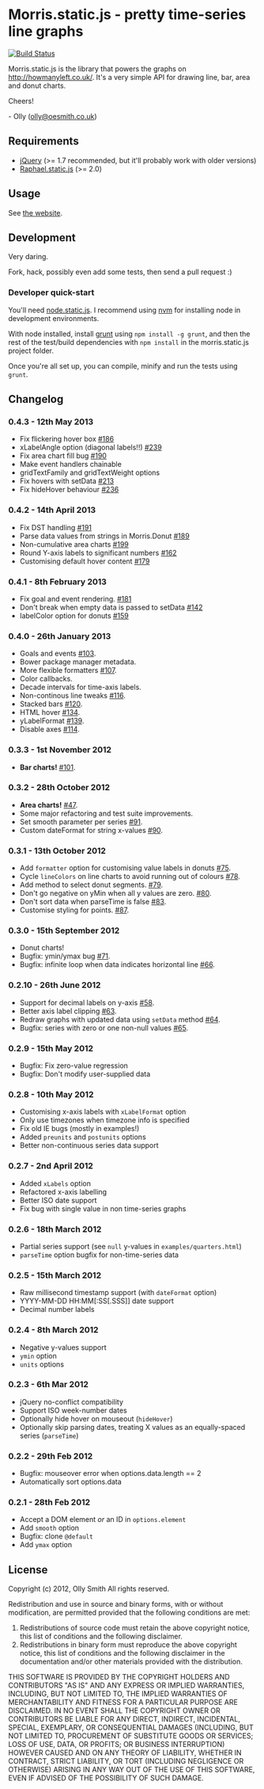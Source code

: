 # Morris.static.js - pretty time-series line graphs

[![Build Status](https://secure.travis-ci.org/oesmith/morris.static.js.png?branch=master)](http://travis-ci.org/oesmith/morris.static.js)

Morris.static.js is the library that powers the graphs on http://howmanyleft.co.uk/.
It's a very simple API for drawing line, bar, area and donut charts.

Cheers!

\- Olly (olly@oesmith.co.uk)

## Requirements

- [jQuery](http://jquery.com/) (>= 1.7 recommended, but it'll probably work with older versions)
- [Raphael.static.js](http://raphaeljs.com/) (>= 2.0)

## Usage

See [the website](http://oesmith.github.com/morris.static.js/).

## Development

Very daring.

Fork, hack, possibly even add some tests, then send a pull request :)

### Developer quick-start

You'll need [node.static.js](https://nodejs.org).  I recommend using
[nvm](https://github.com/creationix/nvm) for installing node in
development environments.

With node installed, install [grunt](https://github.com/cowboy/grunt) using
`npm install -g grunt`, and then the rest of the test/build dependencies
with `npm install` in the morris.static.js project folder.

Once you're all set up, you can compile, minify and run the tests using `grunt`.

## Changelog

### 0.4.3 - 12th May 2013

- Fix flickering hover box [#186](https://github.com/oesmith/morris.static.js/issues/186)
- xLabelAngle option (diagonal labels!!) [#239](https://github.com/oesmith/morris.static.js/issues/239)
- Fix area chart fill bug [#190](https://github.com/oesmith/morris.static.js/issues/190)
- Make event handlers chainable
- gridTextFamily and gridTextWeight options
- Fix hovers with setData [#213](https://github.com/oesmith/morris.static.js/issues/213)
- Fix hideHover behaviour [#236](https://github.com/oesmith/morris.static.js/issues/236)

### 0.4.2 - 14th April 2013

- Fix DST handling [#191](https://github.com/oesmith/morris.static.js/issues/191)
- Parse data values from strings in Morris.Donut [#189](https://github.com/oesmith/morris.static.js/issues/189)
- Non-cumulative area charts [#199](https://github.com/oesmith/morris.static.js/issues/199)
- Round Y-axis labels to significant numbers [#162](https://github.com/oesmith/morris.static.js/162)
- Customising default hover content [#179](https://github.com/oesmith/morris.static.js/179)

### 0.4.1 - 8th February 2013

- Fix goal and event rendering. [#181](https://github.com/oesmith/morris.static.js/issues/181)
- Don't break when empty data is passed to setData [#142](https://github.com/oesmith/morris.static.js/issues/142)
- labelColor option for donuts [#159](https://github.com/oesmith/morris.static.js/issues/159)

### 0.4.0 - 26th January 2013

- Goals and events [#103](https://github.com/oesmith/morris.static.js/issues/103).
- Bower package manager metadata.
- More flexible formatters [#107](https://github.com/oesmith/morris.static.js/issues/107).
- Color callbacks.
- Decade intervals for time-axis labels.
- Non-continous line tweaks [#116](https://github.com/oesmith/morris.static.js/issues/116).
- Stacked bars [#120](https://github.com/oesmith/morris.static.js/issues/120).
- HTML hover [#134](https://github.com/oesmith/morris.static.js/issues/134).
- yLabelFormat [#139](https://github.com/oesmith/morris.static.js/issues/139).
- Disable axes [#114](https://github.com/oesmith/morris.static.js/issues/114).

### 0.3.3 - 1st November 2012

- **Bar charts!** [#101](https://github.com/oesmith/morris.static.js/issues/101).

### 0.3.2 - 28th October 2012

- **Area charts!** [#47](https://github.com/oesmith/morris.static.js/issues/47).
- Some major refactoring and test suite improvements.
- Set smooth parameter per series [#91](https://github.com/oesmith/morris.static.js/issues/91).
- Custom dateFormat for string x-values [#90](https://github.com/oesmith/morris.static.js/issues/90).

### 0.3.1 - 13th October 2012

- Add `formatter` option for customising value labels in donuts [#75](https://github.com/oesmith/morris.static.js/issues/75).
- Cycle `lineColors` on line charts to avoid running out of colours [#78](https://github.com/oesmith/morris.static.js/issues/78).
- Add method to select donut segments. [#79](https://github.com/oesmith/morris.static.js/issues/79).
- Don't go negative on yMin when all y values are zero. [#80](https://github.com/oesmith/morris.static.js/issues/80).
- Don't sort data when parseTime is false [#83](https://github.com/oesmith/morris.static.js/issues/83).
- Customise styling for points. [#87](https://github.com/oesmith/morris.static.js/issues/87).

### 0.3.0 - 15th September 2012

- Donut charts!
- Bugfix: ymin/ymax bug [#71](https://github.com/oesmith/morris.static.js/issues/71).
- Bugfix: infinite loop when data indicates horizontal line [#66](https://github.com/oesmith/morris.static.js/issues/66).

### 0.2.10 - 26th June 2012

- Support for decimal labels on y-axis [#58](https://github.com/oesmith/morris.static.js/issues/58).
- Better axis label clipping [#63](https://github.com/oesmith/morris.static.js/issues/63).
- Redraw graphs with updated data using `setData` method [#64](https://github.com/oesmith/morris.static.js/issues/64).
- Bugfix: series with zero or one non-null values [#65](https://github.com/oesmith/morris.static.js/issues/65).

### 0.2.9 - 15th May 2012

- Bugfix: Fix zero-value regression
- Bugfix: Don't modify user-supplied data

### 0.2.8 - 10th May 2012

- Customising x-axis labels with `xLabelFormat` option
- Only use timezones when timezone info is specified
- Fix old IE bugs (mostly in examples!)
- Added `preunits` and `postunits` options
- Better non-continuous series data support

### 0.2.7 - 2nd April 2012

- Added `xLabels` option
- Refactored x-axis labelling
- Better ISO date support
- Fix bug with single value in non time-series graphs

### 0.2.6 - 18th March 2012

- Partial series support (see `null` y-values in `examples/quarters.html`)
- `parseTime` option bugfix for non-time-series data

### 0.2.5 - 15th March 2012

- Raw millisecond timestamp support (with `dateFormat` option)
- YYYY-MM-DD HH:MM[:SS[.SSS]] date support
- Decimal number labels

### 0.2.4 - 8th March 2012

- Negative y-values support
- `ymin` option
- `units` options

### 0.2.3 - 6th Mar 2012

- jQuery no-conflict compatibility
- Support ISO week-number dates
- Optionally hide hover on mouseout (`hideHover`)
- Optionally skip parsing dates, treating X values as an equally-spaced series (`parseTime`)

### 0.2.2 - 29th Feb 2012

- Bugfix: mouseover error when options.data.length == 2
- Automatically sort options.data

### 0.2.1 - 28th Feb 2012

- Accept a DOM element *or* an ID in `options.element`
- Add `smooth` option
- Bugfix: clone `@default`
- Add `ymax` option

## License

Copyright (c) 2012, Olly Smith
All rights reserved.

Redistribution and use in source and binary forms, with or without
modification, are permitted provided that the following conditions are met:

1. Redistributions of source code must retain the above copyright notice, this
   list of conditions and the following disclaimer.
2. Redistributions in binary form must reproduce the above copyright notice,
   this list of conditions and the following disclaimer in the documentation
   and/or other materials provided with the distribution.

THIS SOFTWARE IS PROVIDED BY THE COPYRIGHT HOLDERS AND CONTRIBUTORS "AS IS" AND
ANY EXPRESS OR IMPLIED WARRANTIES, INCLUDING, BUT NOT LIMITED TO, THE IMPLIED
WARRANTIES OF MERCHANTABILITY AND FITNESS FOR A PARTICULAR PURPOSE ARE
DISCLAIMED. IN NO EVENT SHALL THE COPYRIGHT OWNER OR CONTRIBUTORS BE LIABLE FOR
ANY DIRECT, INDIRECT, INCIDENTAL, SPECIAL, EXEMPLARY, OR CONSEQUENTIAL DAMAGES
(INCLUDING, BUT NOT LIMITED TO, PROCUREMENT OF SUBSTITUTE GOODS OR SERVICES;
LOSS OF USE, DATA, OR PROFITS; OR BUSINESS INTERRUPTION) HOWEVER CAUSED AND
ON ANY THEORY OF LIABILITY, WHETHER IN CONTRACT, STRICT LIABILITY, OR TORT
(INCLUDING NEGLIGENCE OR OTHERWISE) ARISING IN ANY WAY OUT OF THE USE OF THIS
SOFTWARE, EVEN IF ADVISED OF THE POSSIBILITY OF SUCH DAMAGE.
